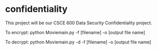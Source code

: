 # confidentiality
This project will be our CSCE 600 Data Security Confidentiality project. 


To encrypt:
python Moviemain.py -f [filename] -o [output file name]

To decrypt:
python Moviemain.py -d -f [filename] -o [output file name] 
